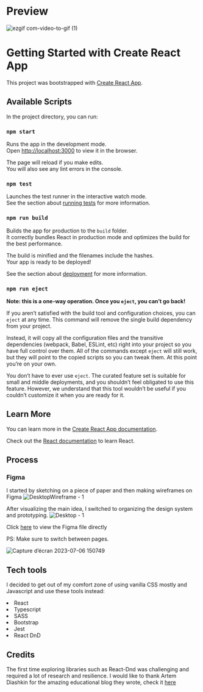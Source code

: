 # Preview

![ezgif com-video-to-gif (1)](https://github.com/Hicham2012/Drag-and-Drop-Inputs/assets/99765449/1be810fe-88af-45b7-abd3-f1285eb34ffa)


# Getting Started with Create React App

This project was bootstrapped with [Create React App](https://github.com/facebook/create-react-app).

## Available Scripts

In the project directory, you can run:

### `npm start`

Runs the app in the development mode.\
Open [http://localhost:3000](http://localhost:3000) to view it in the browser.

The page will reload if you make edits.\
You will also see any lint errors in the console.

### `npm test`

Launches the test runner in the interactive watch mode.\
See the section about [running tests](https://facebook.github.io/create-react-app/docs/running-tests) for more information.

### `npm run build`

Builds the app for production to the `build` folder.\
It correctly bundles React in production mode and optimizes the build for the best performance.

The build is minified and the filenames include the hashes.\
Your app is ready to be deployed!

See the section about [deployment](https://facebook.github.io/create-react-app/docs/deployment) for more information.

### `npm run eject`

**Note: this is a one-way operation. Once you `eject`, you can’t go back!**

If you aren’t satisfied with the build tool and configuration choices, you can `eject` at any time. This command will remove the single build dependency from your project.

Instead, it will copy all the configuration files and the transitive dependencies (webpack, Babel, ESLint, etc) right into your project so you have full control over them. All of the commands except `eject` will still work, but they will point to the copied scripts so you can tweak them. At this point you’re on your own.

You don’t have to ever use `eject`. The curated feature set is suitable for small and middle deployments, and you shouldn’t feel obligated to use this feature. However, we understand that this tool wouldn’t be useful if you couldn’t customize it when you are ready for it.

## Learn More

You can learn more in the [Create React App documentation](https://facebook.github.io/create-react-app/docs/getting-started).

Check out the [React documentation](https://reactjs.org/) to learn React.

## Process
### Figma
I started by sketching on a piece of paper and then making wireframes on Figma
![DesktopWireframe - 1](https://github.com/Hicham2012/Drag-and-Drop-Inputs/assets/99765449/bef2422b-9dd5-45f6-8b4f-31a939cd0eda)

After visualizing the main idea, I switched to organizing the design system and prototyping.
![Desktop - 1](https://github.com/Hicham2012/Drag-and-Drop-Inputs/assets/99765449/ec469799-8021-43dd-bda6-638f819892f3)

Click [here](https://www.figma.com/file/H1erQEAQaSBuKuIwIqN1TH/PayTic?type=design&node-id=8%3A112&mode=design&t=iQYsxZtwRjaiHPdB-1) to view the Figma file directly


PS: Make sure to switch between pages.

![Capture d’écran 2023-07-06 150749](https://github.com/Hicham2012/Drag-and-Drop-Inputs/assets/99765449/3c22ff03-c77d-4a54-b8d0-a6fccd0aa4c8)

## Tech tools

I decided to get out of my comfort zone of using vanilla CSS mostly and Javascript and use these tools instead: 
<li>React</li>
<li>Typescript</li>
<li>SASS</li>
<li>Bootstrap</li>
<li>Jest</li>
<li>React DnD</li>

## Credits
The first time exploring libraries such as React-Dnd was challenging and required a lot of research and resilience.
I would like to thank Artem Diashkin for the amazing educational blog they wrote, check it [here](https://medium.com/litslink/react-dnd-in-examples-ce509b25839d)
